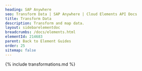 ```yaml
---
heading: SAP Anywhere
seo: Transform Data | SAP Anywhere | Cloud Elements API Docs
title: Transform Data
description: Transform and map data.
layout: sidebarelementdoc
breadcrumbs: /docs/elements.html
elementId: 214683
parent: Back to Element Guides
order: 25
sitemap: false
---
```


{% include transformations.md %}
